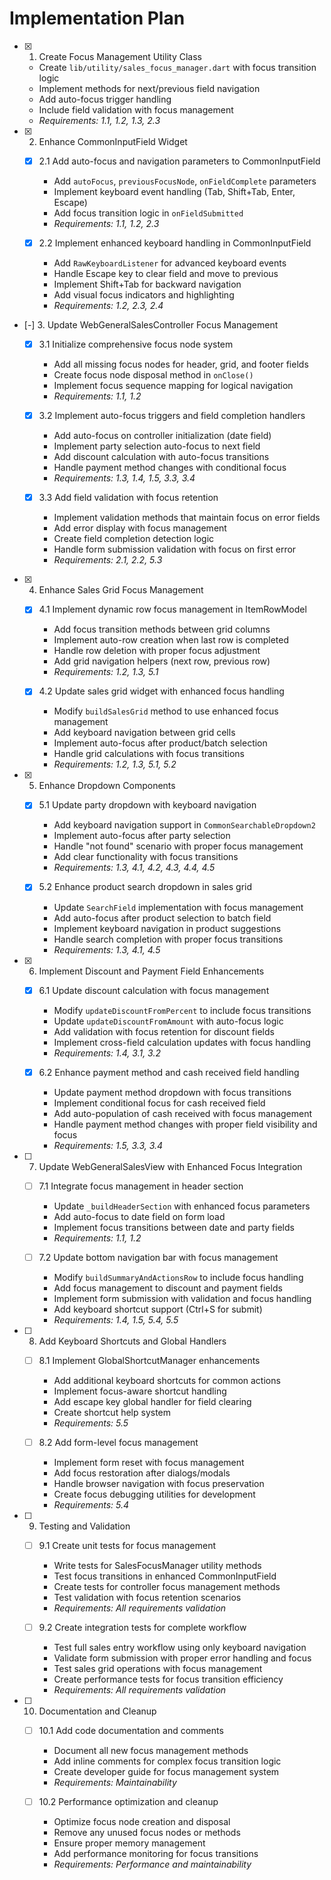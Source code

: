 # Implementation Plan

- [x] 1. Create Focus Management Utility Class
  - Create `lib/utility/sales_focus_manager.dart` with focus transition logic
  - Implement methods for next/previous field navigation
  - Add auto-focus trigger handling
  - Include field validation with focus management
  - _Requirements: 1.1, 1.2, 1.3, 2.3_

- [x] 2. Enhance CommonInputField Widget
  - [x] 2.1 Add auto-focus and navigation parameters to CommonInputField
    - Add `autoFocus`, `previousFocusNode`, `onFieldComplete` parameters
    - Implement keyboard event handling (Tab, Shift+Tab, Enter, Escape)
    - Add focus transition logic in `onFieldSubmitted`
    - _Requirements: 1.1, 1.2, 2.3_

  - [x] 2.2 Implement enhanced keyboard handling in CommonInputField
    - Add `RawKeyboardListener` for advanced keyboard events
    - Handle Escape key to clear field and move to previous
    - Implement Shift+Tab for backward navigation
    - Add visual focus indicators and highlighting
    - _Requirements: 1.2, 2.3, 2.4_

- [-] 3. Update WebGeneralSalesController Focus Management
  - [x] 3.1 Initialize comprehensive focus node system
    - Add all missing focus nodes for header, grid, and footer fields
    - Create focus node disposal method in `onClose()`
    - Implement focus sequence mapping for logical navigation
    - _Requirements: 1.1, 1.2_

  - [x] 3.2 Implement auto-focus triggers and field completion handlers
    - Add auto-focus on controller initialization (date field)
    - Implement party selection auto-focus to next field
    - Add discount calculation with auto-focus transitions
    - Handle payment method changes with conditional focus
    - _Requirements: 1.3, 1.4, 1.5, 3.3, 3.4_

  - [x] 3.3 Add field validation with focus retention
    - Implement validation methods that maintain focus on error fields
    - Add error display with focus management
    - Create field completion detection logic
    - Handle form submission validation with focus on first error
    - _Requirements: 2.1, 2.2, 5.3_

- [x] 4. Enhance Sales Grid Focus Management
  - [x] 4.1 Implement dynamic row focus management in ItemRowModel
    - Add focus transition methods between grid columns
    - Implement auto-row creation when last row is completed
    - Handle row deletion with proper focus adjustment
    - Add grid navigation helpers (next row, previous row)
    - _Requirements: 1.2, 1.3, 5.1_

  - [x] 4.2 Update sales grid widget with enhanced focus handling
    - Modify `buildSalesGrid` method to use enhanced focus management
    - Add keyboard navigation between grid cells
    - Implement auto-focus after product/batch selection
    - Handle grid calculations with focus transitions
    - _Requirements: 1.2, 1.3, 5.1, 5.2_

- [x] 5. Enhance Dropdown Components
  - [x] 5.1 Update party dropdown with keyboard navigation
    - Add keyboard navigation support in `CommonSearchableDropdown2`
    - Implement auto-focus after party selection
    - Handle "not found" scenario with proper focus management
    - Add clear functionality with focus transitions
    - _Requirements: 1.3, 4.1, 4.2, 4.3, 4.4, 4.5_

  - [x] 5.2 Enhance product search dropdown in sales grid
    - Update `SearchField` implementation with focus management
    - Add auto-focus after product selection to batch field
    - Implement keyboard navigation in product suggestions
    - Handle search completion with proper focus transitions
    - _Requirements: 1.3, 4.1, 4.5_

- [x] 6. Implement Discount and Payment Field Enhancements
  - [x] 6.1 Update discount calculation with focus management
    - Modify `updateDiscountFromPercent` to include focus transitions
    - Update `updateDiscountFromAmount` with auto-focus logic
    - Add validation with focus retention for discount fields
    - Implement cross-field calculation updates with focus handling
    - _Requirements: 1.4, 3.1, 3.2_

  - [x] 6.2 Enhance payment method and cash received field handling
    - Update payment method dropdown with focus transitions
    - Implement conditional focus for cash received field
    - Add auto-population of cash received with focus management
    - Handle payment method changes with proper field visibility and focus
    - _Requirements: 1.5, 3.3, 3.4_

- [ ] 7. Update WebGeneralSalesView with Enhanced Focus Integration
  - [ ] 7.1 Integrate focus management in header section
    - Update `_buildHeaderSection` with enhanced focus parameters
    - Add auto-focus to date field on form load
    - Implement focus transitions between date and party fields
    - _Requirements: 1.1, 1.2_

  - [ ] 7.2 Update bottom navigation bar with focus management
    - Modify `buildSummaryAndActionsRow` to include focus handling
    - Add focus management to discount and payment fields
    - Implement form submission with validation and focus handling
    - Add keyboard shortcut support (Ctrl+S for submit)
    - _Requirements: 1.4, 1.5, 5.4, 5.5_

- [ ] 8. Add Keyboard Shortcuts and Global Handlers
  - [ ] 8.1 Implement GlobalShortcutManager enhancements
    - Add additional keyboard shortcuts for common actions
    - Implement focus-aware shortcut handling
    - Add escape key global handler for field clearing
    - Create shortcut help system
    - _Requirements: 5.5_

  - [ ] 8.2 Add form-level focus management
    - Implement form reset with focus management
    - Add focus restoration after dialogs/modals
    - Handle browser navigation with focus preservation
    - Create focus debugging utilities for development
    - _Requirements: 5.4_

- [ ] 9. Testing and Validation
  - [ ] 9.1 Create unit tests for focus management
    - Write tests for SalesFocusManager utility methods
    - Test focus transitions in enhanced CommonInputField
    - Create tests for controller focus management methods
    - Test validation with focus retention scenarios
    - _Requirements: All requirements validation_

  - [ ] 9.2 Create integration tests for complete workflow
    - Test full sales entry workflow using only keyboard navigation
    - Validate form submission with proper error handling and focus
    - Test sales grid operations with focus management
    - Create performance tests for focus transition efficiency
    - _Requirements: All requirements validation_

- [ ] 10. Documentation and Cleanup
  - [ ] 10.1 Add code documentation and comments
    - Document all new focus management methods
    - Add inline comments for complex focus transition logic
    - Create developer guide for focus management system
    - _Requirements: Maintainability_

  - [ ] 10.2 Performance optimization and cleanup
    - Optimize focus node creation and disposal
    - Remove any unused focus nodes or methods
    - Ensure proper memory management
    - Add performance monitoring for focus transitions
    - _Requirements: Performance and maintainability_